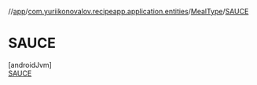 //[app](../../../../index.md)/[com.yuriikonovalov.recipeapp.application.entities](../../index.md)/[MealType](../index.md)/[SAUCE](index.md)

# SAUCE

[androidJvm]\
[SAUCE](index.md)
